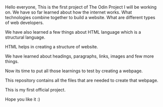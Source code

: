 Hello everyone,
This is the first project of The Odin Project I will be working on.
We have so far learned about how the internet works.
What technologies combine together to build a website.
What are different types of web developers.

We have also learned a few things about HTML language which is a structural language.

HTML helps in creating a structure of website.

We have learned about headings, paragraphs, links, images and few more things.

Now its time to put all those learnings to test by creating a webpage.

This repository contains all the files that are needed to create that webpage.

This is my first official project. 

Hope you like it :)